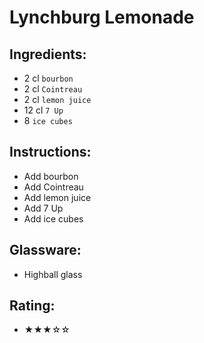 # Lynchburg Lemonade

## Ingredients:
- 2 cl `bourbon`
- 2 cl `Cointreau`
- 2 cl `lemon juice`
- 12 cl `7 Up`
- 8 `ice cubes`

## Instructions:
- Add bourbon
- Add Cointreau
- Add lemon juice
- Add 7 Up
- Add ice cubes

## Glassware:
- Highball glass

## Rating:
- ★★★☆☆